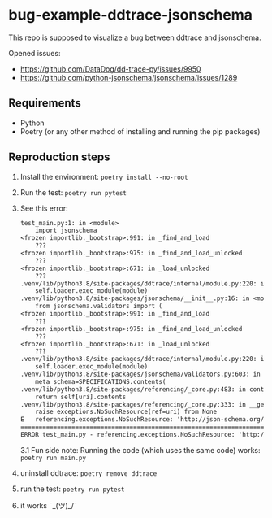 # bug-example-ddtrace-jsonschema

This repo is supposed to visualize a bug between ddtrace and jsonschema.

Opened issues:

- <https://github.com/DataDog/dd-trace-py/issues/9950>
- <https://github.com/python-jsonschema/jsonschema/issues/1289>

## Requirements

- Python
- Poetry (or any other method of installing and running the pip packages)

## Reproduction steps

1. Install the environment: `poetry install --no-root`
2. Run the test: `poetry run pytest`
3. See this error:

    ```txt
    test_main.py:1: in <module>
        import jsonschema
    <frozen importlib._bootstrap>:991: in _find_and_load
        ???
    <frozen importlib._bootstrap>:975: in _find_and_load_unlocked
        ???
    <frozen importlib._bootstrap>:671: in _load_unlocked
        ???
    .venv/lib/python3.8/site-packages/ddtrace/internal/module.py:220: in _exec_module
        self.loader.exec_module(module)
    .venv/lib/python3.8/site-packages/jsonschema/__init__.py:16: in <module>
        from jsonschema.validators import (
    <frozen importlib._bootstrap>:991: in _find_and_load
        ???
    <frozen importlib._bootstrap>:975: in _find_and_load_unlocked
        ???
    <frozen importlib._bootstrap>:671: in _load_unlocked
        ???
    .venv/lib/python3.8/site-packages/ddtrace/internal/module.py:220: in _exec_module
        self.loader.exec_module(module)
    .venv/lib/python3.8/site-packages/jsonschema/validators.py:603: in <module>
        meta_schema=SPECIFICATIONS.contents(
    .venv/lib/python3.8/site-packages/referencing/_core.py:483: in contents
        return self[uri].contents
    .venv/lib/python3.8/site-packages/referencing/_core.py:333: in __getitem__
        raise exceptions.NoSuchResource(ref=uri) from None
    E   referencing.exceptions.NoSuchResource: 'http://json-schema.org/draft-03/schema#'
    ========================================================================================================== short test summary info ===========================================================================================================
    ERROR test_main.py - referencing.exceptions.NoSuchResource: 'http://json-schema.org/draft-03/schema#'
    ```

   3.1 Fun side note: Running the code (which uses the same code) works: `poetry run main.py`
   
4. uninstall ddtrace: `poetry remove ddtrace`
5. run the test: `poetry run pytest`
6. it works ¯\_(ツ)_/¯
